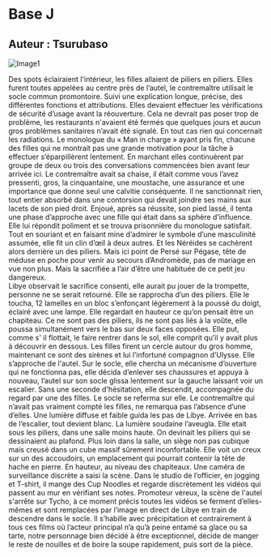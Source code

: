 # Base J
## Auteur : Tsurubaso

![Image1](/images/800400.png)

Des spots éclairaient l'intérieur, les filles allaient de piliers en piliers. Elles furent toutes appelées au centre près de l’autel, le contremaître utilisait le socle commun promontoire.
Suivi une explication longue, précise, des différentes fonctions et attributions. Elles devaient effectuer les vérifications de sécurité d’usage avant la réouverture. Cela ne devrait pas poser trop de problème, les restaurants n'avaient été fermés que quelques jours et aucun gros problèmes sanitaires n’avait été signalé. En tout cas rien qui concernait les radiations.
Le monologue du « Man in charge » ayant pris fin, chacune des filles qui ne montrait pas une grande motivation pour la tâche à effectuer s’éparpillèrent lentement. En marchant elles continuèrent par groupe de deux ou trois des conversations commencées bien avant leur arrivée ici. Le contremaître avait sa chaise, il était comme vous l’avez pressenti, gros, la cinquantaine, une moustache, une assurance et une importance que donne seul une calvitie conséquente.
Il ne sanctionnait rien, tout entier absorbé dans une contorsion qui devait joindre ses mains aux lacets de son pied droit. Enjoué, après sa réussite, son pied lassé, il tenta une phase d’approche avec une fille qui était dans sa sphère d’influence. Elle lui répondit poliment et se trouva prisonnière du monologue satisfait. Tout en souriant et en faisant mine d’admirer le symbole d’une masculinité assumée, elle fit un clin d’œil à deux autres. Et les Néréides se cachèrent alors derrière un des piliers. Mais ici point de Persé sur Pégase, tête de méduse en poche pour venir au secours d’Andromède, pas de mariage en vue non plus. Mais la sacrifiée a l’air d’être une habituée de ce petit jeu dangereux.   
Libye observait le sacrifice consenti, elle aurait pu jouer de la trompette, personne ne se serait retourné. Elle se rapprocha d’un des piliers. Elle le toucha, 12 lamelles en un bloc s’enfonçant légèrement à la poussé du doigt, éclairé avec une lampe. Elle regardait en hauteur ce qu’on pensait être un chapiteau. Ce ne sont pas des piliers, ils ne sont pas liés à la voûte, elle poussa simultanément vers le bas sur deux faces opposées. Elle put, comme s' il flottait, le faire rentrer dans le sol, elle comprit qu’il y avait plus à découvrir en dessous.
Les filles firent un cercle autour du gros homme, maintenant ce sont des sirènes et lui l’infortuné compagnon d’Ulysse. Elle s’approche de l'autel. Sur le socle, elle chercha un mécanisme d’ouverture qui ne fonctionna pas, elle décida d’enlever ses chaussures et appuya à nouveau, l’autel sur son socle glissa lentement sur la gauche laissant voir un escalier. Sans une seconde d'hésitation, elle descendit, accompagnée du regard par une des filles. Le socle se referma sur elle. Le contremaître qui n’avait pas vraiment compté les filles, ne remarqua pas l’absence d’une d’elles. Une lumière diffuse et faible guida les pas de Libye. Arrivée en bas de l’escalier, tout devient blanc. La lumière soudaine l’aveugla. Elle etait sous les piliers, dans une salle moins haute. On devinait les piliers qui se dessinaient au plafond. Plus loin dans la salle, un siège non pas cubique mais creusé dans un cube massif sûrement inconfortable. Elle voit un creux sur un des accoudoirs, un emplacement qui pourrait contenir la tête de hache en pierre.
En hauteur, au niveau des chapiteaux. Une caméra de surveillance discrète a saisi la scène. Dans le studio de l’officier, en jogging et T-shirt, il mange des Cup Noodles et regarde discrètement les vidéos qui passent au mur en vérifiant ses notes. Promoteur véreux, la scène de l'autel s'arrête sur Tycho, à ce moment précis toutes les vidéos se ferment d’elles-mêmes et sont remplacées par l’image en direct de Libye en train de descendre dans le socle. Il s’habille avec précipitation et contrairement à tous ces films où l’acteur principal n’a qu’à peine entamé sa glace ou sa tarte, notre personnage bien décidé à être exceptionnel, décide de manger le reste de nouilles et de boire la soupe rapidement, puis sort de la pièce.

